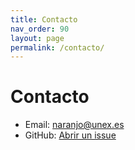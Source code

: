```yaml
---
title: Contacto
nav_order: 90
layout: page
permalink: /contacto/
---
```


# Contacto

- Email: [naranjo@unex.es](mailto:naranjo@unex.es?subject=[DiCoSTEM-TT]%20Contacto)
- GitHub: [Abrir un issue](https://github.com/<your-user>/<your-repo>/issues)